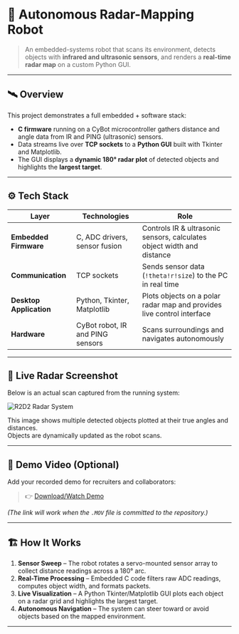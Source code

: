 # 🤖 Autonomous Radar-Mapping Robot

> An embedded-systems robot that scans its environment, detects objects with **infrared and ultrasonic sensors**, and renders a **real-time radar map** on a custom Python GUI.

---

## 🛰️ Overview
This project demonstrates a full embedded + software stack:
- **C firmware** running on a CyBot microcontroller gathers distance and angle data from IR and PING (ultrasonic) sensors.
- Data streams live over **TCP sockets** to a **Python GUI** built with Tkinter and Matplotlib.
- The GUI displays a **dynamic 180° radar plot** of detected objects and highlights the **largest target**.

---

## ⚙️ Tech Stack

| Layer | Technologies | Role |
|-------|-------------|------|
| **Embedded Firmware** | C, ADC drivers, sensor fusion | Controls IR & ultrasonic sensors, calculates object width and distance |
| **Communication** | TCP sockets | Sends sensor data (`!theta!r!size`) to the PC in real time |
| **Desktop Application** | Python, Tkinter, Matplotlib | Plots objects on a polar radar map and provides live control interface |
| **Hardware** | CyBot robot, IR and PING sensors | Scans surroundings and navigates autonomously |

---

## 📸 Live Radar Screenshot
Below is an actual scan captured from the running system:

![R2D2 Radar System](IMG_6266.jpg)

This image shows multiple detected objects plotted at their true angles and distances.  
Objects are dynamically updated as the robot scans.

---

## 🎥 Demo Video (Optional)
Add your recorded demo for recruiters and collaborators:

> 👉 [Download/Watch Demo](IMG_0206.MOV)

*(The link will work when the `.MOV` file is committed to the repository.)*

---

## 🏗️ How It Works
1. **Sensor Sweep** – The robot rotates a servo-mounted sensor array to collect distance readings across a 180° arc.  
2. **Real-Time Processing** – Embedded C code filters raw ADC readings, computes object width, and formats packets.  
3. **Live Visualization** – A Python Tkinter/Matplotlib GUI plots each object on a radar grid and highlights the largest target.  
4. **Autonomous Navigation** – The system can steer toward or avoid objects based on the mapped environment.

---
